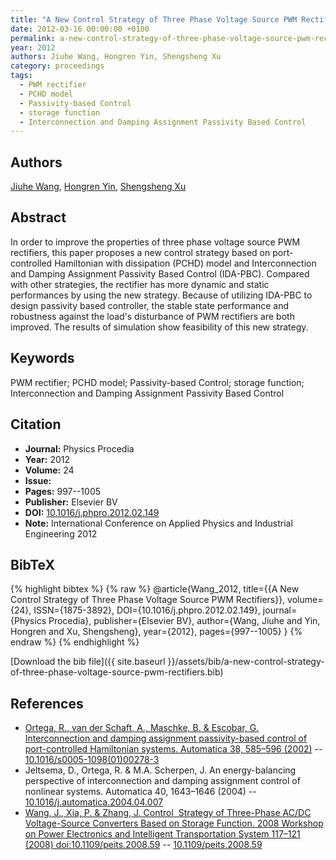```yaml
---
title: "A New Control Strategy of Three Phase Voltage Source PWM Rectifiers"
date: 2012-03-16 00:00:00 +0100
permalink: a-new-control-strategy-of-three-phase-voltage-source-pwm-rectifiers
year: 2012
authors: Jiuhe Wang, Hongren Yin, Shengsheng Xu
category: proceedings
tags:
  - PWM rectifier
  - PCHD model
  - Passivity-based Control
  - storage function
  - Interconnection and Damping Assignment Passivity Based Control
---
```

 
## Authors
[Jiuhe Wang](authors/jiuhe-wang), [Hongren Yin](authors/hongren-yin), [Shengsheng Xu](authors/shengsheng-xu)
 
## Abstract
In order to improve the properties of three phase voltage source PWM rectifiers, this paper proposes a new control strategy based on port-controlled Hamiltonian with dissipation (PCHD) model and Interconnection and Damping Assignment Passivity Based Control (IDA-PBC). Compared with other strategies, the rectifier has more dynamic and static performances by using the new strategy. Because of utilizing IDA-PBC to design passivity based controller, the stable state performance and robustness against the load's disturbance of PWM rectifiers are both improved. The results of simulation show feasibility of this new strategy.
 
## Keywords
PWM rectifier; PCHD model; Passivity-based Control; storage function; Interconnection and Damping Assignment Passivity Based Control
 
## Citation
- **Journal:** Physics Procedia
- **Year:** 2012
- **Volume:** 24
- **Issue:** 
- **Pages:** 997--1005
- **Publisher:** Elsevier BV
- **DOI:** [10.1016/j.phpro.2012.02.149](https://doi.org/10.1016/j.phpro.2012.02.149)
- **Note:** International Conference on Applied Physics and Industrial Engineering 2012
 
## BibTeX
{% highlight bibtex %}
{% raw %}
@article{Wang_2012,
  title={{A New Control Strategy of Three Phase Voltage Source PWM Rectifiers}},
  volume={24},
  ISSN={1875-3892},
  DOI={10.1016/j.phpro.2012.02.149},
  journal={Physics Procedia},
  publisher={Elsevier BV},
  author={Wang, Jiuhe and Yin, Hongren and Xu, Shengsheng},
  year={2012},
  pages={997--1005}
}
{% endraw %}
{% endhighlight %}
 
[Download the bib file]({{ site.baseurl }}/assets/bib/a-new-control-strategy-of-three-phase-voltage-source-pwm-rectifiers.bib)
 
## References
- [Ortega, R., van der Schaft, A., Maschke, B. & Escobar, G. Interconnection and damping assignment passivity-based control of port-controlled Hamiltonian systems. Automatica 38, 585–596 (2002)](interconnection-and-damping-assignment-passivity-based-control-of-port-controlled-hamiltonian-systems) -- [10.1016/s0005-1098(01)00278-3](https://doi.org/10.1016/s0005-1098(01)00278-3)
- Jeltsema, D., Ortega, R. & M.A. Scherpen, J. An energy-balancing perspective of interconnection and damping assignment control of nonlinear systems. Automatica 40, 1643–1646 (2004) -- [10.1016/j.automatica.2004.04.007](https://doi.org/10.1016/j.automatica.2004.04.007)
- [Wang, J., Xia, P. & Zhang, J. Control  Strategy of Three-Phase AC/DC Voltage-Source Converters Based on Storage Function. 2008 Workshop on Power Electronics and Intelligent Transportation System 117–121 (2008) doi:10.1109/peits.2008.59](control-strategy-of-three-phase-ac-dc-voltage-source-converters-based-on-storage-function) -- [10.1109/peits.2008.59](https://doi.org/10.1109/peits.2008.59)

